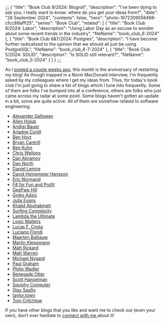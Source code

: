 ;;;
{
	"title": "Book Club 9/2024: Blogroll",
	"description": "I've been dying to ask you; I really want to know: where do you get your ideas from?",
	"date": "28 September 2024",
	"contents": false,
	"hero": "photo-1672309558498-cfcc89afff25",
	"series": "Book Club",
    "related": [
		{ "title": "Book Club 8/2024: Labor", "description": "Using Labor Day as an excuse to wonder about some recent trends in the industry", "fileName": "book_club_8-2024" },
		{ "title": "Book Club 6&7/2024: Postgres", "description": "I have become further radicalized to the opinion that we should all just be using PostgreSQL", "fileName": "book_club_6-7-2024" },
		{ "title": "Book Club 5/2024: SOLID", "description": "Is SOLID still relevant?", "fileName": "book_club_5-2024" }
	]
}
;;;

As I [posted a couple weeks ago](https://ian.wold.guru/Posts/why_i_have_this_blog.html), this month is the anniversary of restarting my blog! As though trapped in a Norm MacDonald interview, I'm frequently asked by my colleagues where I get my ideas from. Thus, for today's book club I'm just going to share a list of blogs which I tune into frequently. Some of them are folks I've bumped into at a conference, others are folks who just came across my radar at some point. Some blogs haven't gotten an update in a bit, some are quite active. All of them are somehow related to software engineering.

* [Alexander Galloway](https://cultureandcommunication.org/galloway/)
* [Allen Holub](https://holub.com/)
* [Andrej Bauer ](https://math.andrej.com/)
* [Ariadne Conill](https://ariadne.space/)
* [Ben Hoyt](https://benhoyt.com/)
* [Bryan Cantrill](https://bcantrill.dtrace.org/)
* [Ben Kuhn](https://www.benkuhn.net/)
* [Chris Wellons](https://nullprogram.com/)
* [Dan Abramov](https://overreacted.io/)
* [Dan North](https://dannorth.net/)
* [Daniel Lemire](https://lemire.me/blog/)
* [David Heinemeier Hansson](https://world.hey.com/dhh)
* [Eric Normand](https://ericnormand.me/)
* [F# for Fun and Profit](https://fsharpforfunandprofit.com/)
* [GeePaw Hill](https://www.geepawhill.org/)
* [Gojko Adzic](https://gojko.net/about/)
* [Julia Evans](https://jvns.ca/)
* [Khalid Abuhakmeh](https://khalidabuhakmeh.com/)
* [Surfing Complexity](https://surfingcomplexity.blog/)
* [Lambda the Ultimate](http://lambda-the-ultimate.org/)
* [Logic Matters](https://www.logicmatters.net/)
* [Lucas F. Costa](https://www.lucasfcosta.com/)
* [Luciano Floridi](https://www.philosophyofinformation.net/)
* [Maarten Balliauw](https://blog.maartenballiauw.be/)
* [Martin Kleppmann](https://martin.kleppmann.com/)
* [Matt Rickard](https://matt-rickard.com/archive)
* [Matt Warren](https://mattwarren.org/)
* [Michael Nygard](https://www.michaelnygard.com/)
* [Paul Graham](https://paulgraham.com/index.html)
* [Philip Wadler](https://wadler.blogspot.com/)
* [Renegade Otter](https://renegadeotter.com/)
* [Scott Hanselman](https://www.hanselman.com/)
* [Squishy Computer](https://newsletter.squishy.computer/)
* [Stay SaaSy](https://staysaasy.com/)
* [taylor.town](https://taylor.town/)
* [Tom Critchlow](https://tomcritchlow.com/writing/)

If you have other blogs that you like and want me to check out (even your own), don’t ever hesitate to [connect with me ](https://ian.wold.guru/connect.html) about it!
